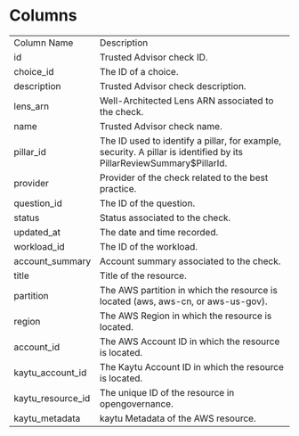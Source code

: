 # Columns  

<table>
	<tr><td>Column Name</td><td>Description</td></tr>
	<tr><td>id</td><td>Trusted Advisor check ID.</td></tr>
	<tr><td>choice_id</td><td>The ID of a choice.</td></tr>
	<tr><td>description</td><td>Trusted Advisor check description.</td></tr>
	<tr><td>lens_arn</td><td>Well-Architected Lens ARN associated to the check.</td></tr>
	<tr><td>name</td><td>Trusted Advisor check name.</td></tr>
	<tr><td>pillar_id</td><td>The ID used to identify a pillar, for example, security. A pillar is identified by its PillarReviewSummary$PillarId.</td></tr>
	<tr><td>provider</td><td>Provider of the check related to the best practice.</td></tr>
	<tr><td>question_id</td><td>The ID of the question.</td></tr>
	<tr><td>status</td><td>Status associated to the check.</td></tr>
	<tr><td>updated_at</td><td>The date and time recorded.</td></tr>
	<tr><td>workload_id</td><td>The ID of the workload.</td></tr>
	<tr><td>account_summary</td><td>Account summary associated to the check.</td></tr>
	<tr><td>title</td><td>Title of the resource.</td></tr>
	<tr><td>partition</td><td>The AWS partition in which the resource is located (aws, aws-cn, or aws-us-gov).</td></tr>
	<tr><td>region</td><td>The AWS Region in which the resource is located.</td></tr>
	<tr><td>account_id</td><td>The AWS Account ID in which the resource is located.</td></tr>
	<tr><td>kaytu_account_id</td><td>The Kaytu Account ID in which the resource is located.</td></tr>
	<tr><td>kaytu_resource_id</td><td>The unique ID of the resource in opengovernance.</td></tr>
	<tr><td>kaytu_metadata</td><td>kaytu Metadata of the AWS resource.</td></tr>
</table>